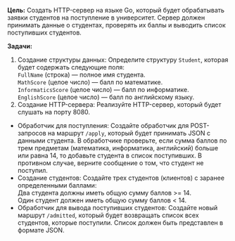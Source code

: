 **Цель:** Создать HTTP-сервер на языке Go, который будет обрабатывать заявки студентов на поступление в университет. Сервер должен принимать данные о студентах, проверять их баллы и выводить список поступивших студентов.  

**Задачи:**
1. Создание структуры данных: Определите структуру `Student`, которая будет содержать следующие поля:  
`FullName` (строка) — полное имя студента.  
`MathScore` (целое число) — балл по математике.  
`InformaticsScore` (целое число) — балл по информатике.  
`EnglishScore` (целое число) — балл по английскому языку.  
2. Создание HTTP-сервера:
Реализуйте HTTP-сервер, который будет слушать на порту 8080.
- Обработчик для поступления:
Создайте обработчик для POST-запросов на маршрут `/apply`, который будет принимать JSON с данными студента.
В обработчике проверьте, если сумма баллов по трем предметам (математика, информатика, английский) больше или равна 14, то добавьте студента в список поступивших. В противном случае, верните сообщение о том, что студент не поступил.
- Создание студентов: Создайте трех студентов (клиентов) с заранее определенными баллами:  
Два студента должны иметь общую сумму баллов >= 14.  
Один студент должен иметь общую сумму баллов < 14.  
- Обработчик для вывода поступивших студентов: Создайте новый маршрут `/admitted`, который будет возвращать список всех студентов, которые поступили. Список должен быть представлен в формате JSON.
